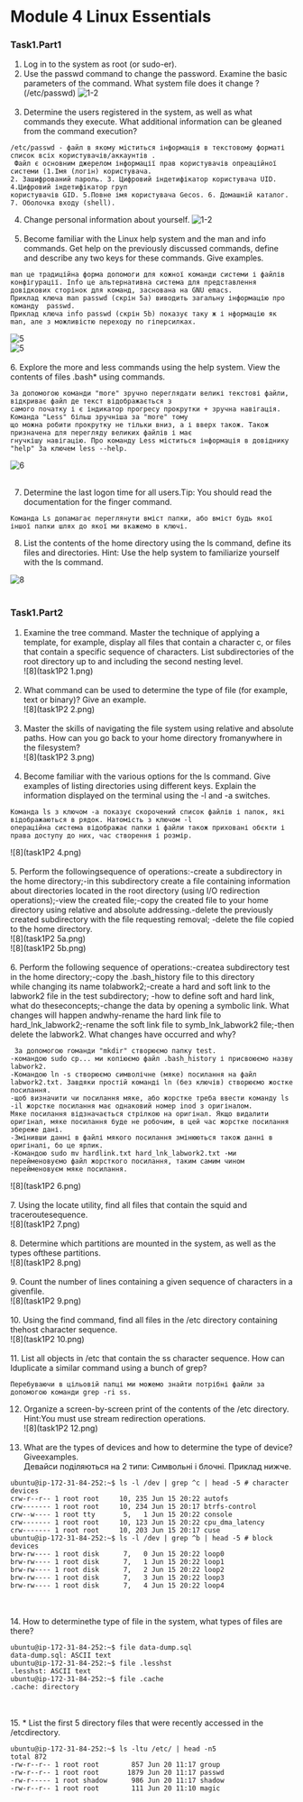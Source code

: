 # Module 4 Linux Essentials <br/>
### Task1.Part1<br/>


1. Log in to the system as root (or sudo-er).
2. Use the passwd command to change the password. Examine the basic parameters of the command. What system file does it change ? (/etc/passwd)
   ![1-2](1-2.png) <br/><br/>
3. Determine  the  users  registered  in  the  system,  as  well  as what  commands  they execute. What additional information can be gleaned from the command execution?
```text
/etc/passwd - файл в якому міститься інформація в текстовому форматі список всіх користувачів/аккаунтів .
 Файл є основним джерелом інформації прав користувачів опреаційної системи (1.Імя (логін) користувача.
2. Зашифрований пароль. 3. Цифровий індетифікатор користувача UID. 4.Цифровий індетифікатор груп
користувачів GID. 5.Повне імя користувача Gecos. 6. Домашній каталог. 7. Оболочка входу (shell).
```
4. Change personal information about yourself.
   ![1-2](4.png) <br/><br/>
5. Become familiar with the Linux help system and the man and info commands. Get help on the previously discussed commands, define and describe any two keys for these commands. Give examples.
```text
man це традиційна форма допомоги для кожної команди системи і файлів конфігурації. Info це альтернативна система для представлення довідкових сторінок для команд, заснована на GNU emacs. 
Приклад ключа man passwd (скрін 5а) виводить загальну інформацію про команду  passwd. 
Приклад ключа info passwd (скрін 5b) показує таку ж і нформацію як man, але з можливістю переходу по гіперсилках.
```
 ![5](5a.png) <br/>
 ![5](5b.png) <br/><br/>
6. Explore the more and less commands using the help system. View the contents of files .bash* using commands.
```text
За допомогою команди "more" зручно переглядати великі текстові файли, відкриває файл де текст відображається з
самого початку і є індикатор прогресу прокрутки + зручна навігація. Команда "Less" більш зручніша за "more" тому 
що можна робити прокрутку не тільки вниз, а і вверх також. Також призначена для перегляду великих файлів і має 
гнучкішу навігацію. Про команду Less міститься інформація в довіднику "help" За ключем less --help.
```
 ![6](6.png) <br/><br/>

7. Determine  the  last  logon  time  for  all  users.Tip:  You  should  read  the documentation for the finger command.
```text
Команда Ls допамагає переглянути вміст папки, або вміст будь якої іншої папки шлях до якої ми вкажемо в ключі.
```
8. List the contents of the home directory using the ls command, define its files and  directories.  Hint:  Use  the  help  system  to  familiarize  yourself  with  the  ls command.

![8](8.png) <br/><br/>

### Task1.Part2

1. Examine  the tree command.  Master  the  technique  of  applying  a  template,  for example, display all files that contain a character c, or files that contain a specific sequence of characters. List subdirectories of the root directory up to and including the second nesting level.<br/>
   ![8](task1P2 1.png) <br/><br/>
2. What command can be used to determine the type of file (for example, text or binary)? Give an example.<br/>
   ![8](task1P2 2.png) <br/><br/>
3. Master the skills of navigating the file system using relative and absolute paths. How can you go back to your home directory fromanywhere in the filesystem?<br/>
   ![8](task1P2 3.png) <br/><br/>
4. Become familiar with the various options for the ls command. Give examples of listing  directories  using  different  keys.  Explain  the  information  displayed  on  the terminal using the -l and -a switches.<br/>
 ```text
Команда ls з ключом -а показує скорочений список файлів і папок, які відображаються в рядок. Натомість з ключом -l
операційна система відображає папки і файли також приховані обєкти і права доступу до них, час створення і розмір. 
```  

  ![8](task1P2 4.png) <br/><br/>
 5. Perform the followingsequence of operations:-create a subdirectory in the home directory;-in this subdirectory create a file containing information 
about directories located in the root directory (using I/O redirection operations);-view the created file;-copy the created file to your home directory 
using relative and absolute addressing.-delete the previously created subdirectory with the file requesting removal;
-delete the file copied to the home directory.<br/>
 ![8](task1P2 5а.png) <br/>
 ![8](task1P2 5b.png) <br/><br/>
 6. Perform the following sequence of operations:-createa subdirectory test in the home directory;-copy  the .bash_history file  to  this  directory  
while  changing  its  name  tolabwork2;-create a hard and soft link to the labwork2 file in the test subdirectory;
-how to define soft and hard link, what do theseconcepts;-change the data by opening a symbolic link. What changes will
happen andwhy-rename the hard link file to hard_lnk_labwork2;-rename the soft link file to symb_lnk_labwork2 file;-then delete
the labwork2. What changes have occurred and why?

```text
 За допомогою rоманди "mkdir" створюємо папку test.
-командою sudo cp... ми копіюємо файл .bash_history і присвоюємо назву labwork2.
-Командою ln -s створюємо символічне (мяке) посилання на файл labwork2.txt. Завдяки простій команді ln (без ключів) створюємо жостке посилання.
-щоб визначити чи посилання мяке, або жорстке треба ввести команду ls -il жорстке посилання має однаковий номер inod з оригіналом. 
Мяке посилання відзначається стрілкою на оригінал. Якщо видалити оригінал, мяке посилання буде не робочим, в цей час жорстке посилання збереже дані.
-Змінивши данні в файлі мякого посилання змінюються також данні в оригіналі, бо це ярлик.
-Командою sudo mv hardlink.txt hard_lnk_labwork2.txt -ми перейменовуємо файл жорсткого посилання, таким самим чином перейменовуєм мяке посилання.
```

 ![8](task1P2 6.png) <br/><br/>
 7. Using  the  locate  utility,  find  all  files  that  contain  the  squid  and  traceroutesequence.<br/>
 ![8](task1P2 7.png) <br/><br/>
 8. Determine  which  partitions  are  mounted  in  the  system,  as  well  as  the  types  ofthese partitions.<br/>
 ![8](task1P2 8.png) <br/><br/>
 9. Count the number of lines containing a given sequence of characters in a givenfile.<br/>
 ![8](task1P2 9.png) <br/><br/>
 10. Using the find command, find all files in the /etc directory containing thehost character sequence.<br/>
 ![8](task1P2 10.png) <br/><br/>
 11. List all objects in /etc that contain the ss character sequence. How can Iduplicate a similar command using a bunch of grep?<br/>
 ```text
Перебуваючи в цільовій папці ми можемо знайти потрібні файли за допомогою команди grep -ri ss.
```
 12. Organize a screen-by-screen print of the contents of the /etc directory. Hint:You must use stream redirection operations.<br/>
  ![8](task1P2 12.png) <br/><br/>
 13. What are the types of devices and how to determine the type of device? Giveexamples.<br/>
 Девайси поділяються на 2 типи: Символьні і блочні. Приклад нижче.  
```text
ubuntu@ip-172-31-84-252:~$ ls -l /dev | grep ^c | head -5 # character devices
crw-r--r-- 1 root root     10, 235 Jun 15 20:22 autofs
crw------- 1 root root     10, 234 Jun 15 20:17 btrfs-control
crw--w---- 1 root tty       5,   1 Jun 15 20:22 console
crw------- 1 root root     10, 123 Jun 15 20:22 cpu_dma_latency
crw------- 1 root root     10, 203 Jun 15 20:17 cuse
ubuntu@ip-172-31-84-252:~$ ls -l /dev | grep ^b | head -5 # block devices
brw-rw---- 1 root disk      7,   0 Jun 15 20:22 loop0
brw-rw---- 1 root disk      7,   1 Jun 15 20:22 loop1
brw-rw---- 1 root disk      7,   2 Jun 15 20:22 loop2
brw-rw---- 1 root disk      7,   3 Jun 15 20:22 loop3
brw-rw---- 1 root disk      7,   4 Jun 15 20:22 loop4

```
<br/><br/>
14. How to determinethe type of file in the system, what types of files are there?<br/>
```text
ubuntu@ip-172-31-84-252:~$ file data-dump.sql
data-dump.sql: ASCII text
ubuntu@ip-172-31-84-252:~$ file .lesshst
.lesshst: ASCII text
ubuntu@ip-172-31-84-252:~$ file .cache
.cache: directory

```
<br/><br/>
15. * List the first 5 directory files that were recently accessed in the /etcdirectory.
```text
ubuntu@ip-172-31-84-252:~$ ls -ltu /etc/ | head -n5
total 872
-rw-r--r-- 1 root root        857 Jun 20 11:17 group
-rw-r--r-- 1 root root       1879 Jun 20 11:17 passwd
-rw-r----- 1 root shadow      986 Jun 20 11:17 shadow
-rw-r--r-- 1 root root        111 Jun 20 11:10 magic

```